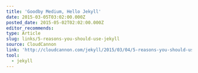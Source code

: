 ```yaml
---
title: 'Goodby Medium, Hello Jekyll'
date: 2015-03-05T03:02:00.000Z
posted_date: 2015-05-02T02:02:00.000Z
editor_recommends:
type: Article
slug: links/5-reasons-you-should-use-jekyll
source: CloudCannon
link: 'http://cloudcannon.com/jekyll/2015/03/04/5-reasons-you-should-use-jekyll.html'
tool:
  - jekyll
---
```

